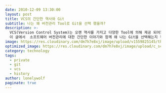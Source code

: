 ```yaml
---
date: 2010-12-09 13:30:00
layout: post
title: VCS의 간단한 역사와 Git
subtitle: 나는 왜 버전관리 Tool로 Git을 선택 했을까?
description: >-
  VCS(Version Control System)는 오랜 역사를 가지고 다양한 Tool에 의해 제공 되어왔다.
  이 글에서  소프트웨어 버전관리에 대한 간단한 이야기와 함께 왜 나는 Git을 선택해는지 적어보려 한다.
image: https://res.cloudinary.com/dm7h7e8xj/image/upload/v1559825145/theme16_o0seet.jpg
optimized_image: https://res.cloudinary.com/dm7h7e8xj/image/upload/c_scale,w_380/v1559825145/theme16_o0seet.jpg
category: technology
tags:
  - private
  - git
  - vcs
  - history
author: lonelywolf
paginate: true
---
```








